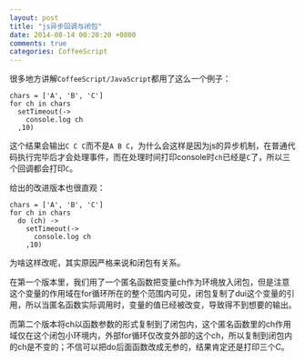 ```yaml
---
layout: post
title: "js异步回调与闭包"
date: 2014-08-14 00:20:20 +0800
comments: true
categories: CoffeeScript
---
```


很多地方讲解`CoffeeScript/JavaScript`都用了这么一个例子：

```
chars = ['A', 'B', 'C']
for ch in chars
  setTimeout(->
    console.log ch
  ,10)
```

<!--more-->

这个结果会输出`C C C`而不是`A B C`，为什么会这样是因为js的异步机制，在普通代码执行完毕后才会处理事件，而在处理时间打印console时`ch`已经是`C`了，所以三个回调都会打印`C`。

给出的改进版本也很直观：

```
chars = ['A', 'B', 'C']
for ch in chars
  do (ch) ->
    setTimeout(->
      console.log ch
    ,10)
```

为啥这样改呢，其实原因严格来说和闭包有关系。

在第一个版本里，我们用了一个匿名函数把变量ch作为环境放入闭包，但是注意这个变量的作用域在for循环所在的整个范围内可见，闭包复制了dui这个变量的引用，所以当匿名函数实际调用时，变量的值已经被改变，导致得不到想要的输出。

而第二个版本将ch以函数参数的形式复制到了闭包内，这个匿名函数里的ch作用域仅在这个闭包小环境内，外部for循环仅改变外部的这个ch，所以复制到闭包内的ch是不变的；不信可以把do后面函数改成无参的，结果肯定还是打印三个C。